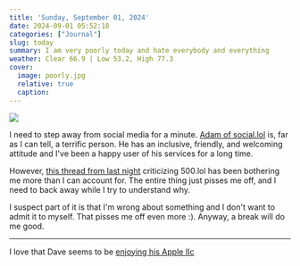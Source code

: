 ```yaml
---
title: 'Sunday, September 01, 2024'
date: 2024-09-01 05:52:18
categories: ["Journal"]
slug: today
summary: I am very poorly today and hate everybody and everything
weather: Clear 66.9 | Low 53.2, High 77.3
cover:
  image: poorly.jpg
  relative: true
  caption:
---
```


![](/img/2024/09/2024-09-01-poorly.jpg)


I need to step away from social media for a minute. [Adam  of social.lol](https://social.lol/@adam) is, far as I can tell, a terrific person. He has an inclusive, friendly, and welcoming attitude and I've been a happy user of his services for a long time.

However, [this thread from last night](https://social.lol/@adam/113059305119057100) criticizing 500.lol has been bothering me more than I can account for. The entire thing just pisses me off, and I need to back away while I try to understand why.

I suspect part of it is that I'm wrong about something and I don't want to admit it to myself. That pisses me off even more :). Anyway, a break will do me good.

---

I love that Dave seems to be [enjoying his Apple IIc](https://nice-marmot.net/Archives/2024/September_2024.html#note_2328)




